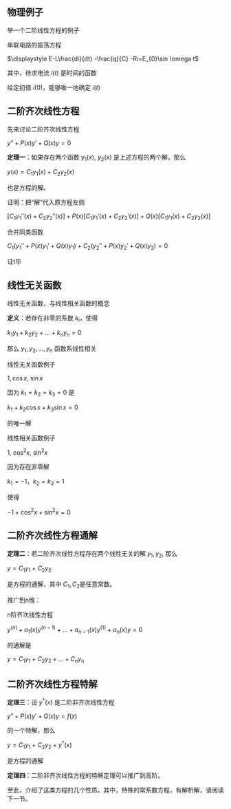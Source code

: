 ## 物理例子

举一个二阶线性方程的例子

串联电路的振荡方程

$\displaystyle E-L\frac{di}{dt} -\frac{q}{C} -Ri=E_{0}\sin \omega t$

其中，待求电流 $\displaystyle i( t)$ 是时间的函数

给定初值 $\displaystyle i( 0)$，能够唯一地确定 $\displaystyle i( t)$

## 二阶齐次线性方程

先来讨论二阶齐次线性方程

$\displaystyle y''+P( x) y'+Q( x) y=0$

**定理一**：如果存在两个函数 $\displaystyle y_{1}( x) ,\ y_{2}( x)$ 是上述方程的两个解，那么

$\displaystyle y( x) =C_{1} y_{1}( x) +C_{2} y_{2}( x)$

也是方程的解。

证明：把“解”代入原方程左侧

$\displaystyle [ C_{1} y_{1} ''( x) +C_{2} y_{2} ''( x)] +P( x)[ C_{1} y_{1} '( x) +C_{2} y_{2} '( x)] +Q( x)[ C_{1} y_{1}( x) +C_{2} y_{2}( x)]$

合并同类函数

$\displaystyle C_{1}( y_{1} ''+P( x) y_{1} '+Q( x) y_{1}) +C_{2}( y_{2} ''+P( x) y_{2} '+Q( x) y_{2}) =0$

证t毕

## 线性无关函数

线性无关函数，与线性相关函数的概念

**定义**：若存在非零的系数 $\displaystyle k_{i}$，使得

$\displaystyle k_{1} y_{1} +k_{2} y_{2} +...+k_{n} y_{n} =0$

那么 $\displaystyle y_{1} ,y_{2} ,...,y_{n}$ 函数系线性相关

线性无关函数例子

$\displaystyle 1,\cos x,\ \sin x$

因为 $\displaystyle k_{1} =k_{2} =k_{3} =0$ 是

$\displaystyle k_{1} +k_{2}\cos x+k_{3}\sin x=0$

的唯一解

线性相关函数例子

$\displaystyle 1,\ \cos^{2} x,\ \sin^{2} x$

因为存在非零解

$\displaystyle k_{1} =-1，k_{2} =k_{3} =1$

使得

$\displaystyle -1+\cos^{2} x+\sin^{2} x=0$

## 二阶齐次线性方程通解

**定理二**：若二阶齐次线性方程存在两个线性无关的解 $\displaystyle y_{1} ,y_{2}$, 那么

$\displaystyle y=C_{1} y_{1} +C_{2} y_{2}$

是方程的通解，其中 $\displaystyle C_{1} ,C_{2}$是任意常数。



推广到n维：

n阶齐次线性方程

$\displaystyle y^{( n)} +a_{1}( x) y^{( n-1)} +...+a_{n-1}( x) y^{( 1)} +a_{n}( x) y=0$

的通解是

$\displaystyle y=C_{1} y_{1} +C_{2} y_{2} +...+C_{n} y_{n}$

## 二阶齐次线性方程特解

**定理三**：设 $\displaystyle y^{*}( x)$ 是二阶非齐次线性方程

$\displaystyle y''+P( x) y'+Q( x) y=f( x)$

的一个特解，那么

$\displaystyle y=C_{1} y_{1} +C_{2} y_{2} +y^{*}( x)$

是方程的通解



**定理四**：二阶非齐次线性方程的特解定理可以推广到高阶。

至此，介绍了这类方程的几个性质。其中，特殊的常系数方程，有解析解，请阅读下一节。